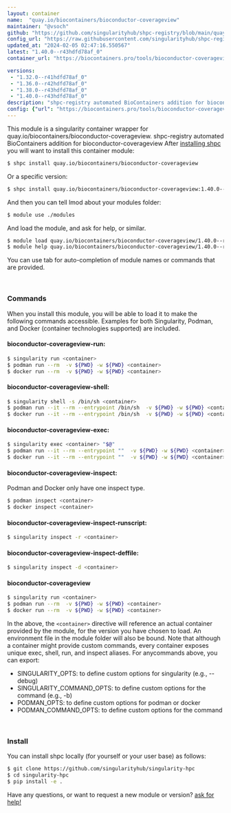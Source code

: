 ```yaml
---
layout: container
name:  "quay.io/biocontainers/bioconductor-coverageview"
maintainer: "@vsoch"
github: "https://github.com/singularityhub/shpc-registry/blob/main/quay.io/biocontainers/bioconductor-coverageview/container.yaml"
config_url: "https://raw.githubusercontent.com/singularityhub/shpc-registry/main/quay.io/biocontainers/bioconductor-coverageview/container.yaml"
updated_at: "2024-02-05 02:47:16.550567"
latest: "1.40.0--r43hdfd78af_0"
container_url: "https://biocontainers.pro/tools/bioconductor-coverageview"

versions:
 - "1.32.0--r41hdfd78af_0"
 - "1.36.0--r42hdfd78af_0"
 - "1.38.0--r43hdfd78af_0"
 - "1.40.0--r43hdfd78af_0"
description: "shpc-registry automated BioContainers addition for bioconductor-coverageview"
config: {"url": "https://biocontainers.pro/tools/bioconductor-coverageview", "maintainer": "@vsoch", "description": "shpc-registry automated BioContainers addition for bioconductor-coverageview", "latest": {"1.40.0--r43hdfd78af_0": "sha256:01de0d38f8624328656035a0bd4a7a21e5804be1802fac7c2e14d65f73ed6791"}, "tags": {"1.32.0--r41hdfd78af_0": "sha256:95b909085774e3081ca651927abc1359e86366f29bf4d326e54772101ab69ea8", "1.36.0--r42hdfd78af_0": "sha256:21ccbf8040020bc6fad58e3e26df5a9f7004c8a6e225bed1ec301258427ec1e7", "1.38.0--r43hdfd78af_0": "sha256:6f4089758397e95522cb3067911147edb0dd16830f7119d3156e139b0415524a", "1.40.0--r43hdfd78af_0": "sha256:01de0d38f8624328656035a0bd4a7a21e5804be1802fac7c2e14d65f73ed6791"}, "docker": "quay.io/biocontainers/bioconductor-coverageview"}
---
```


This module is a singularity container wrapper for quay.io/biocontainers/bioconductor-coverageview.
shpc-registry automated BioContainers addition for bioconductor-coverageview
After [installing shpc](#install) you will want to install this container module:


```bash
$ shpc install quay.io/biocontainers/bioconductor-coverageview
```

Or a specific version:

```bash
$ shpc install quay.io/biocontainers/bioconductor-coverageview:1.40.0--r43hdfd78af_0
```

And then you can tell lmod about your modules folder:

```bash
$ module use ./modules
```

And load the module, and ask for help, or similar.

```bash
$ module load quay.io/biocontainers/bioconductor-coverageview/1.40.0--r43hdfd78af_0
$ module help quay.io/biocontainers/bioconductor-coverageview/1.40.0--r43hdfd78af_0
```

You can use tab for auto-completion of module names or commands that are provided.

<br>

### Commands

When you install this module, you will be able to load it to make the following commands accessible.
Examples for both Singularity, Podman, and Docker (container technologies supported) are included.

#### bioconductor-coverageview-run:

```bash
$ singularity run <container>
$ podman run --rm  -v ${PWD} -w ${PWD} <container>
$ docker run --rm  -v ${PWD} -w ${PWD} <container>
```

#### bioconductor-coverageview-shell:

```bash
$ singularity shell -s /bin/sh <container>
$ podman run --it --rm --entrypoint /bin/sh  -v ${PWD} -w ${PWD} <container>
$ docker run --it --rm --entrypoint /bin/sh  -v ${PWD} -w ${PWD} <container>
```

#### bioconductor-coverageview-exec:

```bash
$ singularity exec <container> "$@"
$ podman run --it --rm --entrypoint ""  -v ${PWD} -w ${PWD} <container> "$@"
$ docker run --it --rm --entrypoint ""  -v ${PWD} -w ${PWD} <container> "$@"
```

#### bioconductor-coverageview-inspect:

Podman and Docker only have one inspect type.

```bash
$ podman inspect <container>
$ docker inspect <container>
```

#### bioconductor-coverageview-inspect-runscript:

```bash
$ singularity inspect -r <container>
```

#### bioconductor-coverageview-inspect-deffile:

```bash
$ singularity inspect -d <container>
```



#### bioconductor-coverageview

```bash
$ singularity run <container>
$ podman run --rm  -v ${PWD} -w ${PWD} <container>
$ docker run --rm  -v ${PWD} -w ${PWD} <container>
```


In the above, the `<container>` directive will reference an actual container provided
by the module, for the version you have chosen to load. An environment file in the
module folder will also be bound. Note that although a container
might provide custom commands, every container exposes unique exec, shell, run, and
inspect aliases. For anycommands above, you can export:

 - SINGULARITY_OPTS: to define custom options for singularity (e.g., --debug)
 - SINGULARITY_COMMAND_OPTS: to define custom options for the command (e.g., -b)
 - PODMAN_OPTS: to define custom options for podman or docker
 - PODMAN_COMMAND_OPTS: to define custom options for the command

<br>

### Install

You can install shpc locally (for yourself or your user base) as follows:

```bash
$ git clone https://github.com/singularityhub/singularity-hpc
$ cd singularity-hpc
$ pip install -e .
```

Have any questions, or want to request a new module or version? [ask for help!](https://github.com/singularityhub/singularity-hpc/issues)
